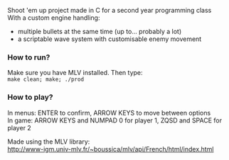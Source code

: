 Shoot 'em up project made in C for a second year programming class\
With a custom engine handling:
- multiple bullets at the same time (up to... probably a lot)
- a scriptable wave system with customisable enemy movement

### How to run?
Make sure you have MLV installed. Then type:\
```make clean; make; ./prod```

### How to play?
In menus: ENTER to confirm, ARROW KEYS to move between options\
In game: ARROW KEYS and NUMPAD 0 for player 1, ZQSD and SPACE for player 2

Made using the MLV library:\
http://www-igm.univ-mlv.fr/~boussica/mlv/api/French/html/index.html
